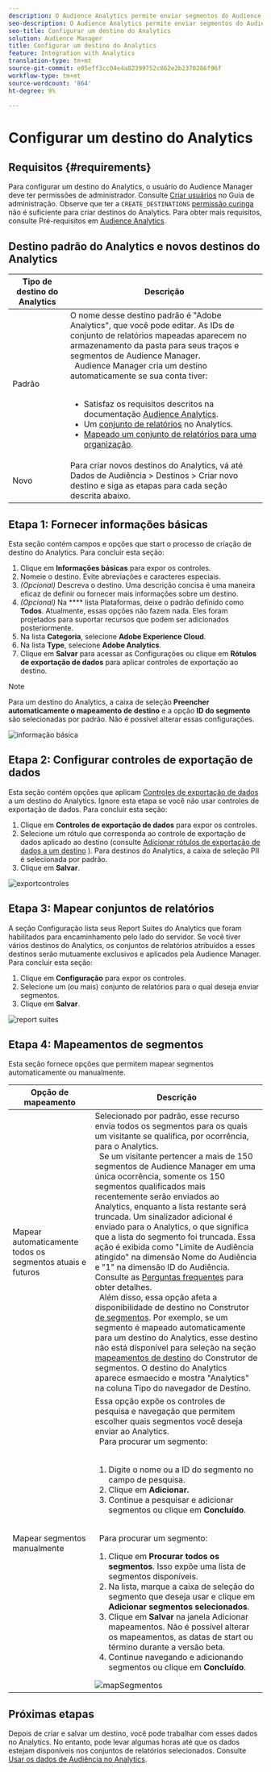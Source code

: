 ```yaml
---
description: O Audience Analytics permite enviar segmentos do Audience Manager para o Analytics. Para usar esse recurso, crie um destino do Analytics e mapeie os segmentos a ele no Audience Manager.
seo-description: O Audience Analytics permite enviar segmentos do Audience Manager para o Analytics. Para usar esse recurso, crie um destino do Analytics e mapeie os segmentos a ele no Audience Manager.
seo-title: Configurar um destino do Analytics
solution: Audience Manager
title: Configurar um destino do Analytics
feature: Integration with Analytics
translation-type: tm+mt
source-git-commit: e05eff3cc04e4a82399752c862e2b2370286f96f
workflow-type: tm+mt
source-wordcount: '864'
ht-degree: 9%

---
```



# Configurar um destino do Analytics

## Requisitos {#requirements}

Para configurar um destino do Analytics, o usuário do Audience Manager deve ter permissões de administrador. Consulte [Criar usuários](/help/using/features/administration/administration-overview.md#create-users) no Guia de administração. Observe que ter a `CREATE_DESTINATIONS` [permissão curinga](/help/using/features/administration/administration-overview.md#wild-card-permissions) não é suficiente para criar destinos do Analytics.
Para obter mais requisitos, consulte Pré-requisitos em [Audience Analytics](https://docs.adobe.com/content/help/en/analytics/integration/audience-analytics/mc-audiences-aam.html).

## Destino padrão do Analytics e novos destinos do Analytics

| Tipo de destino do Analytics | Descrição |
|---|---|
| Padrão | O nome desse destino padrão é &quot;Adobe Analytics&quot;, que você pode editar. As IDs de conjunto de relatórios mapeadas aparecem no armazenamento da pasta para seus traços e segmentos de Audience Manager. <br>  Audience Manager cria um destino automaticamente se sua conta tiver:  <br>  <ul><li>Satisfaz os requisitos descritos na documentação [Audience Analytics](https://docs.adobe.com/content/help/en/analytics/integration/audience-analytics/mc-audiences-aam.html).</li><li>Um [conjunto de relatórios](https://docs.adobe.com/content/help/en/analytics/admin/manage-report-suites/report-suites-admin.html) no Analytics.</li><li>[Mapeado um conjunto de relatórios para uma organização](https://docs.adobe.com/content/help/en/core-services/interface/about-core-services/report-suite-mapping.html).</li></ul> |
| Novo | Para criar novos destinos do Analytics, vá até Dados de Audiência > Destinos > Criar novo destino e siga as etapas para cada seção descrita abaixo. |

## Etapa 1: Fornecer informações básicas

Esta seção contém campos e opções que start o processo de criação de destino do Analytics. Para concluir esta seção:

1. Clique em **Informações básicas** para expor os controles.
2. Nomeie o destino. Evite abreviações e caracteres especiais.
3. *(Opcional)* Descreva o destino. Uma descrição concisa é uma maneira eficaz de definir ou fornecer mais informações sobre um destino.
4. *(Opcional)* Na  **** lista Plataformas, deixe o padrão definido como  **Todos**. Atualmente, essas opções não fazem nada. Eles foram projetados para suportar recursos que podem ser adicionados posteriormente.
5. Na lista **Categoria**, selecione **Adobe Experience Cloud**.
6. Na lista **Type**, selecione **Adobe Analytics**.
7. Clique em **Salvar** para acessar as Configurações ou clique em **Rótulos de exportação de dados** para aplicar controles de exportação ao destino.

>[!NOTE]
>
>Para um destino do Analytics, a caixa de seleção **Preencher automaticamente o mapeamento de destino** e a opção **ID do segmento** são selecionadas por padrão. Não é possível alterar essas configurações.

![informação básica](assets/basicinformation.png)

## Etapa 2: Configurar controles de exportação de dados

Esta seção contém opções que aplicam [Controles de exportação de dados](/help/using/features/data-export-controls.md) a um destino do Analytics. Ignore esta etapa se você não usar controles de exportação de dados. Para concluir esta seção:

1. Clique em **Controles de exportação de dados** para expor os controles.
1. Selecione um rótulo que corresponda ao controle de exportação de dados aplicado ao destino (consulte [Adicionar rótulos de exportação de dados a um destino](/help/using/features/destinations/add-data-export-labels.md) ). Para destinos do Analytics, a caixa de seleção PII é selecionada por padrão.
1. Clique em **Salvar**.

![exportcontroles](assets/exportControls.png)

## Etapa 3: Mapear conjuntos de relatórios

A seção Configuração lista seus Report Suites do Analytics que foram habilitados para encaminhamento pelo lado do servidor. Se você tiver vários destinos do Analytics, os conjuntos de relatórios atribuídos a esses destinos serão mutuamente exclusivos e aplicados pela Audience Manager. Para concluir esta seção:

1. Clique em **Configuração** para expor os controles.
1. Selecione um (ou mais) conjunto de relatórios para o qual deseja enviar segmentos.
1. Clique em **Salvar**.

![report suites](assets/reportSuites.png)

## Etapa 4: Mapeamentos de segmentos

Esta seção fornece opções que permitem mapear segmentos automaticamente ou manualmente.

| Opção de mapeamento | Descrição |
|---|---|
| Mapear automaticamente todos os segmentos atuais e futuros | Selecionado por padrão, esse recurso envia todos os segmentos para os quais um visitante se qualifica, por ocorrência, para o Analytics. <br>  Se um visitante pertencer a mais de 150 segmentos de Audience Manager em uma única ocorrência, somente os 150 segmentos qualificados mais recentemente serão enviados ao Analytics, enquanto a lista restante será truncada. Um sinalizador adicional é enviado para o Analytics, o que significa que a lista do segmento foi truncada. Essa ação é exibida como &quot;Limite de Audiência atingido&quot; na dimensão Nome do Audiência e &quot;1&quot; na dimensão ID do Audiência. Consulte as [Perguntas frequentes](https://docs.adobe.com/content/help/en/analytics/integration/audience-analytics/audience-analytics-workflow/mc-audiences-faqs.html) para obter detalhes. <br>  Além disso, essa opção afeta a disponibilidade de destino no Construtor  [de segmentos](/help/using/features/segments/segment-builder.md). Por exemplo, se um segmento é mapeado automaticamente para um destino do Analytics, esse destino não está disponível para seleção na seção [mapeamentos de destino](/help/using/features/segments/segment-builder.md#segment-builder-controls-destinations) do Construtor de segmentos. O destino do Analytics aparece esmaecido e mostra &quot;Analytics&quot; na coluna Tipo do navegador de Destino. |
| Mapear segmentos manualmente | Essa opção expõe os controles de pesquisa e navegação que permitem escolher quais segmentos você deseja enviar ao Analytics. <br>  Para procurar um segmento:  <br>  <ol><li>Digite o nome ou a ID do segmento no campo de pesquisa.</li><li>Clique em <b>Adicionar.</b></li><li>Continue a pesquisar e adicionar segmentos ou clique em <b>Concluído</b>.</li></ol><br>  Para procurar um segmento: <ol><li>Clique em <b>Procurar todos os segmentos</b>. Isso expõe uma lista de segmentos disponíveis.</li><li>Na lista, marque a caixa de seleção do segmento que deseja usar e clique em <b>Adicionar segmentos selecionados</b>.</li><li>Clique em <b>Salvar</b> na janela Adicionar mapeamentos. Não é possível alterar os mapeamentos, as datas de start ou término durante a versão beta.</li><li>Continue navegando e adicionando segmentos ou clique em <b>Concluído</b>.</li></ol> ![mapSegmentos](assets/mapSegments.png) |

## Próximas etapas

Depois de criar e salvar um destino, você pode trabalhar com esses dados no Analytics. No entanto, pode levar algumas horas até que os dados estejam disponíveis nos conjuntos de relatórios selecionados. Consulte [Usar os dados de Audiência no Analytics](https://docs.adobe.com/content/help/en/analytics/integration/audience-analytics/audience-analytics-workflow/use-audience-data-analytics.html).
